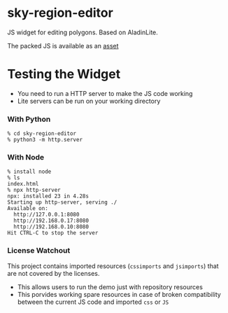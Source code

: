 # sky-region-editor
JS widget for editing polygons. Based on AladinLite.

The packed JS is available as an [asset](https://github.com/lmichel/sky-region-editor/releases)

# Testing the Widget

- You need to run a HTTP server to make the JS code working
- Lite servers can be run on your working directory

### With Python
```
% cd sky-region-editor
% python3 -m http.server
```

### With Node

```
% install node
% ls
index.html
% npx http-server
npx: installed 23 in 4.28s
Starting up http-server, serving ./
Available on:
  http://127.0.0.1:8080
  http://192.168.0.17:8080
  http://192.168.0.10:8080
Hit CTRL-C to stop the server
```
### License Watchout
This project contains imported resources (`cssimports` and `jsimports`) that are not covered by the licenses.
- This allows users to run the demo just with repository resources
- This porvides working spare resources in case of broken compatibility between the current JS code and imported `css` or `JS`
